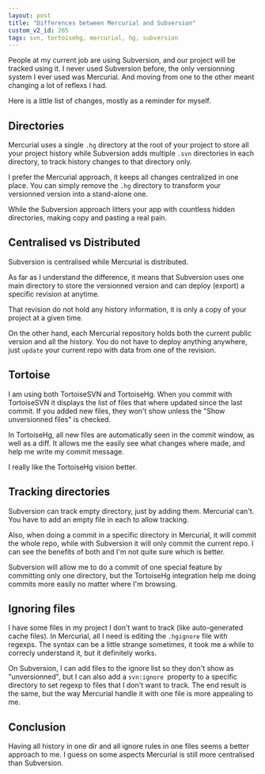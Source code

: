 ```yaml
---
layout: post
title: "Differences between Mercurial and Subversion"
custom_v2_id: 265
tags: svn, tortoisehg, mercurial, hg, subversion
---
```


People at my current job are using Subversion, and our project will be tracked
using it. I never used Subversion before, the only versionning system I ever
used was Mercurial. And moving from one to the other meant changing a lot of
reflexs I had.

Here is a little list of changes, mostly as a reminder for myself.

## Directories

Mercurial uses a single `.hg` directory at the root of your project to store
all your project history while Subversion adds multiple `.svn` directories in
each directory, to track history changes to that directory only.

I prefer the Mercurial approach, it keeps all changes centralized in one
place. You can simply remove the `.hg` directory to transform your versionned
version into a stand-alone one.

While the Subversion approach litters your app with countless hidden
directories, making copy and pasting a real pain.

## Centralised vs Distributed

Subversion is centralised while Mercurial is distributed.

As far as I understand the difference, it means that Subversion uses one main
directory to store the versionned version and can deploy (export) a specific
revision at anytime.

That revision do not hold any history information, it is only a copy of your
project at a given time.

On the other hand, each Mercurial repository holds both the current public
version and all the history. You do not have to deploy anything anywhere,
just `update` your current repo with data from one of the revision.

## Tortoise

I am using both TortoiseSVN and TortoiseHg. When you commit with TortoiseSVN
it displays the list of files that where updated since the last commit. If you
added new files, they won't show unless the "Show unversionned files" is
checked.

In TortoiseHg, all new files are automatically seen in the commit window, as
well as a diff. It allows me the easily see what changes where made, and help
me write my commit message.

I really like the TortoiseHg vision better.

## Tracking directories

Subversion can track empty directory, just by adding them. Mercurial can't.
You have to add an empty file in each to allow tracking.

Also, when doing a commit in a specific directory in Mercurial, it will commit
the whole repo, while with Subversion it will only commit the current repo. I
can see the benefits of both and I'm not quite sure which is better.

Subversion will allow me to do a commit of one special feature by committing
only one directory, but the TortoiseHg integration help me doing commits more
easily no matter where I'm browsing.

## Ignoring files

I have some files in my project I don't want to track (like auto-generated
cache files). In Mercurial, all I need is editing the `.hgignore` file with
regexps. The syntax can be a little strange sometimes, it took me a while to
correcly understand it, but it definitely works.

On Subversion, I can add files to the ignore list so they don't show as
"unversionned", but I can also add a `svn:ignore `property to a specific
directory to set regexp to files that I don't want to track. The end result is
the same, but the way Mercurial handle it with one file is more appealing to
me.

## Conclusion

Having all history in one dir and all ignore rules in one files seems a better
approach to me. I guess on some aspects Mercurial is still more centralised
than Subversion.
